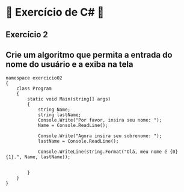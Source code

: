 # :book: Exercício de C# :book:
## Exercício 2
## Crie um algoritmo que permita a entrada do nome do usuário e a exiba na tela

```
namespace exercicio02
{
    class Program
    {
        static void Main(string[] args)
        {
            string Name;
            string lastName;
            Console.Write("Por favor, insira seu nome: ");
            Name = Console.ReadLine();

            Console.Write("Agora insira seu sobrenome: ");
            lastName = Console.ReadLine();

            Console.WriteLine(string.Format("Olá, meu nome é {0} {1}.", Name, lastName));


        }
    }
}
```